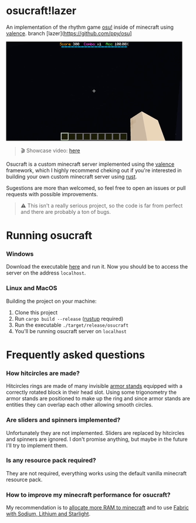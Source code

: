 # osucraft!lazer

An implementation of the rhythm game [osu!](https://osu.ppy.sh/home) inside of minecraft using [valence](https://github.com/valence-rs/valence). branch [lazer](https://github.com/ppy/osu]

![gameplay](/assets/gameplay.gif)

> 🎬 Showcase video: [here](https://www.youtube.com/watch?v=Yw5VYiOWDWk)

Osucraft is a custom minecraft server implemented using the [valence](https://github.com/valence-rs/valence) framework, which I highly recommend cheking out if you're interested in building your own custom minecraft server using [rust](https://www.rust-lang.org/).

Sugestions are more than welcomed, so feel free to open an issues or pull requests with possible improvements.

> ⚠️ This isn't a really serious project, so the code is far from perfect and there are probably a ton of bugs.

# Running osucraft

### Windows

Download the executable [here](https://github.com/mymatsubara/osucraft/releases/tag/0.1.0) and run it. Now you should be to access the server on the address `localhost`.

### Linux and MacOS

Building the project on your machine:

1. Clone this project
2. Run `cargo build --release` ([rustup](https://www.rust-lang.org/tools/install) required)
3. Run the executable `./target/release/osucraft`
4. You'll be running osucraft server on `localhost`

# Frequently asked questions

### How hitcircles are made?

Hitcircles rings are made of many invisible [armor stands](https://minecraft.fandom.com/wiki/Armor_Stand) equipped with a correctly rotated block in their head slot. Using some trigonometry the armor stands are positioned to make up the ring and since armor stands are entities they can overlap each other allowing smooth circles.

### Are sliders and spinners implemented?

Unfortunately they are not implemented. Sliders are replaced by hitcircles and spinners are ignored. I don't promise anything, but maybe in the future I'll try to implement them.

### Is any resource pack required?

They are not required, everything works using the default vanilla minecraft resource pack.

### How to improve my minecraft performance for osucraft?

My recommendation is to [allocate more RAM to minecraft](https://youtu.be/185lJ0M-58I) and to use [Fabric with Sodium, Lithium and Starlight](https://gist.github.com/HexedHero/aab340a84db51913cb1106c2d85f4e4f).
